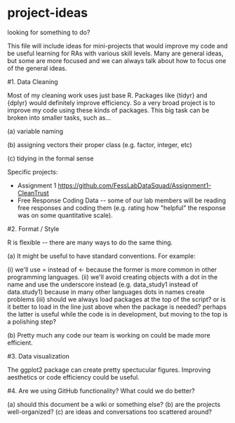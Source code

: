 # project-ideas
looking for something to do?

This file will include ideas for mini-projects that would improve my code and be useful learning for RAs with various skill levels. Many are general ideas, but some are more focused and we can always talk about how to focus one of the general ideas.

 #1. Data Cleaning

Most of my cleaning work uses just base R. Packages like {tidyr} and {dplyr} would definitely improve efficiency. So a very broad project is to improve my code using these kinds of packages. This big task can be broken into smaller tasks, such as...


 (a) variable naming
 
 (b) assigning vectors their proper class (e.g. factor, integer, etc)
 
 (c) tidying in the formal sense
 
 Specific projects:
  -  Assignment 1  https://github.com/FessLabDataSquad/Assignment1-CleanTrust
 -  Free Response Coding Data -- some of our lab members will be reading free responses and coding them (e.g. rating how "helpful" the response was on some quantitative scale). 

 
 
 #2. Format / Style
 
R is flexible -- there are many ways to do the same thing. 

(a) It might be useful to have standard conventions. For example:
 
 (i) we'll use = instead of <- because the former is more common in other programming languages.
 (ii) we'll avoid creating objects with a dot in the name and use the underscore instead (e.g. data_study1 instead of data.study1) because in many other languages dots in names create problems
 (iii) should we always load packages at the top of the script? or is it better to load in the line just above when the package is needed? perhaps the latter is useful while the code is in development, but moving to the top is a polishing step?
 
 (b) Pretty much any code our team is working on could be made more efficient. 


#3. Data visualization
 
The ggplot2 package can create pretty spectucular figures. Improving aesthetics or code efficiency could be useful.
 
 
 #4. Are we using GitHub functionality? What could we do better?
 
 (a) should this document be a wiki or something else?
 (b) are the projects well-organized?
 (c) are ideas and conversations too scattered around?

